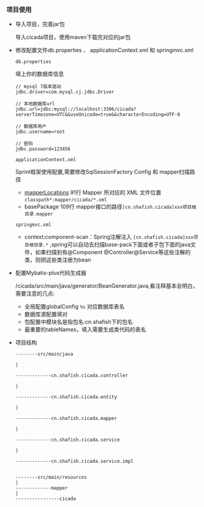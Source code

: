 ### 项目使用

- 导入项目，完善jar包

  导入cicada项目，使用maven下载完对应的jar包

- 修改配置文件db.properties 、 applicationContext.xml 和 springmvc.xml

  `db.properties`

  填上你的数据库信息

  ```properties
  // mysql 7版本驱动
  jdbc.driver=com.mysql.cj.jdbc.Driver
  
  // 本地数据库url
  jdbc.url=jdbc:mysql://localhost:3306/cicada?serverTimezone=UTC&&useUnicode=true&&characterEncoding=UTF-8
  
  // 数据库用户
  jdbc.username=root
  
  // 密码
  jdbc.password=123456
  ```

  `applicationContext.xml`

  Sprint框架使用配置,需要修改SqlSessionFactory Config 和 mapper扫描路径

  - [mapperLocations](https://mp.baomidou.com/config/#mapperLocations)  91行  Mapper 所对应的 XML 文件位置```classpath*:mapper/cicada/*.xml```
  - basePackage 109行 mapper接口的路径```[cn.shafish.cicada]xxx项目根目录.mapper```

  `springmvc.xml`

  - context:component-scan：Spring注解注入 ```[cn.shafish.cicada]xxx项目根目录.*``` ,spring可以自动去扫描base-pack下面或者子包下面的java文件，如果扫描到有@Component @Controller@Service等这些注解的类，则把这些类注册为bean

- 配置Mybatis-plus代码生成器

  /cicada/src/main/java/generator/BeanGenerator.java,看注释基本会明白，需要注意的几点:

  - 全局配置globalConfig `%s` 对应数据库表名
  - 数据库源配置填对
  - 包配置中模块名是指包名:cn.shafish下的包名
  - 最重要的tableNames，填入需要生成类代码的表名

- 项目结构

  ```
  --------src/main/java
  
  |
  
  -------------cn.shafish.cicada.controller
  
  |
  
  -------------cn.shafish.cicada.entity
  
  |
  
  -------------cn.shafish.cicada.mapper
  
  |
  
  -------------cn.shafish.cicada.service
  
  |
  
  -------------cn.shafish.cicada.service.impl
  
  
  --------src/main/resources
  |
  -------------mapper
  |
  ----------------cicada
  
  ```

  